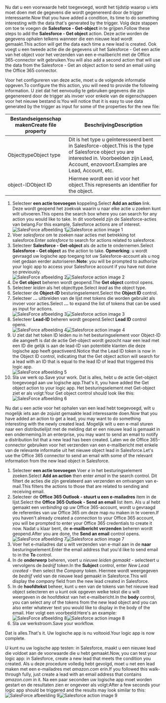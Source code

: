 <span data-ttu-id="ddcbf-101">Nu dat u een voorwaarde hebt toegevoegd, wordt het tijdstip waarop u iets moet doen met de gegevens die wordt gegenereerd door de trigger interessante.</span><span class="sxs-lookup"><span data-stu-id="ddcbf-101">Now that you have added a condition, its time to do something interesting with the data that's generated by the trigger.</span></span> <span data-ttu-id="ddcbf-102">Volg deze stappen om toe te voegen de **Salesforce - Get-object** in te grijpen.</span><span class="sxs-lookup"><span data-stu-id="ddcbf-102">Follow these steps to add the **Salesforce - Get object** action.</span></span> <span data-ttu-id="ddcbf-103">Deze actie worden de gegevens ophalen telkens wanneer die een nieuwe lead wordt gemaakt.</span><span class="sxs-lookup"><span data-stu-id="ddcbf-103">This action will get the data each time a new lead is created.</span></span> <span data-ttu-id="ddcbf-104">Ook voegt u een tweede actie die de gegevens uit het Salesforce - Get een actie van het object voor het verzenden van een e-mailbericht met de Office 365-connector wilt gebruiken.</span><span class="sxs-lookup"><span data-stu-id="ddcbf-104">You will also add a second action that will use the data from the Salesforce - Get an object action to send an email using the Office 365 connector.</span></span>  

<span data-ttu-id="ddcbf-105">Voor het configureren van deze actie, moet u de volgende informatie opgeven.</span><span class="sxs-lookup"><span data-stu-id="ddcbf-105">To configure the this action, you will need to provide the following information.</span></span> <span data-ttu-id="ddcbf-106">U ziet dat het eenvoudig te gebruiken gegevens die zijn gegenereerd door de trigger als invoer voor enkele van de eigenschappen voor het nieuwe bestand is:</span><span class="sxs-lookup"><span data-stu-id="ddcbf-106">You will notice that it is easy to use data generated by the trigger as input for some of the properties for the new file:</span></span>

| <span data-ttu-id="ddcbf-107">Bestandseigenschap maken</span><span class="sxs-lookup"><span data-stu-id="ddcbf-107">Create file property</span></span> | <span data-ttu-id="ddcbf-108">Beschrijving</span><span class="sxs-lookup"><span data-stu-id="ddcbf-108">Description</span></span> |
| --- | --- |
| <span data-ttu-id="ddcbf-109">Objecttype</span><span class="sxs-lookup"><span data-stu-id="ddcbf-109">Object type</span></span> |<span data-ttu-id="ddcbf-110">Dit is het type u geïnteresseerd bent in Salesforce-object.</span><span class="sxs-lookup"><span data-stu-id="ddcbf-110">This is the type of Salesforce object you are interested in.</span></span> <span data-ttu-id="ddcbf-111">Voorbeelden zijn Lead, Account, enzovoort.</span><span class="sxs-lookup"><span data-stu-id="ddcbf-111">Examples are Lead, Account, etc.</span></span> |
| <span data-ttu-id="ddcbf-112">object-ID</span><span class="sxs-lookup"><span data-stu-id="ddcbf-112">Object ID</span></span> |<span data-ttu-id="ddcbf-113">Hiermee wordt een id voor het object.</span><span class="sxs-lookup"><span data-stu-id="ddcbf-113">This represents an identifier for the object.</span></span> |

1. <span data-ttu-id="ddcbf-114">Selecteer **een actie toevoegen** koppeling.</span><span class="sxs-lookup"><span data-stu-id="ddcbf-114">Select **Add an action** link.</span></span> <span data-ttu-id="ddcbf-115">Deze wordt geopend het zoekvak waarin u naar elke actie u zoeken kunt wilt uitvoeren.</span><span class="sxs-lookup"><span data-stu-id="ddcbf-115">This opens the search box where you can search for any action you would like to take.</span></span> <span data-ttu-id="ddcbf-116">In dit voorbeeld zijn de Salesforce-acties van belang.</span><span class="sxs-lookup"><span data-stu-id="ddcbf-116">For this example, Salesforce actions are of interest.</span></span>      
   <span data-ttu-id="ddcbf-117">![SalesForce afbeelding 1](./media/connectors-create-api-salesforce/action-1.png)</span><span class="sxs-lookup"><span data-stu-id="ddcbf-117">![Salesforce action image 1](./media/connectors-create-api-salesforce/action-1.png)</span></span>  
2. <span data-ttu-id="ddcbf-118">Voer *salesforce* om te zoeken naar acties met betrekking tot salesforce.</span><span class="sxs-lookup"><span data-stu-id="ddcbf-118">Enter *salesforce* to search for actions related to salesforce.</span></span>
3. <span data-ttu-id="ddcbf-119">Selecteer **Salesforce - Get-object** als de actie te ondernemen.</span><span class="sxs-lookup"><span data-stu-id="ddcbf-119">Select **Salesforce - Get object** as the action to take.</span></span>   <span data-ttu-id="ddcbf-120">**Opmerking**: u wordt gevraagd uw logische app toegang tot uw Salesforce-account als u nog niet gedaan eerder autoriseren.</span><span class="sxs-lookup"><span data-stu-id="ddcbf-120">**Note**: you will be prompted to authorize your logic app to access your Salesforce account if you have not done so previously.</span></span>    
   <span data-ttu-id="ddcbf-121">![SalesForce afbeelding 2](./media/connectors-create-api-salesforce/action-2.png)</span><span class="sxs-lookup"><span data-stu-id="ddcbf-121">![Salesforce action image 2](./media/connectors-create-api-salesforce/action-2.png)</span></span>    
4. <span data-ttu-id="ddcbf-122">De **Get object** beheren wordt geopend.</span><span class="sxs-lookup"><span data-stu-id="ddcbf-122">The **Get object** control opens.</span></span>  
5. <span data-ttu-id="ddcbf-123">Selecteer *leiden* als het objecttype.</span><span class="sxs-lookup"><span data-stu-id="ddcbf-123">Select *lead* as the object type.</span></span>
6. <span data-ttu-id="ddcbf-124">Selecteer de **Object-ID** besturingselement.</span><span class="sxs-lookup"><span data-stu-id="ddcbf-124">Select the **Object ID** control.</span></span>
7. <span data-ttu-id="ddcbf-125">Selecteer **...**  uitbreiden van de lijst met tokens die worden gebruikt als invoer voor acties.</span><span class="sxs-lookup"><span data-stu-id="ddcbf-125">Select **...** to expand the list of tokens that can be used as input for actions.</span></span>       
   <span data-ttu-id="ddcbf-126">![SalesForce afbeelding 3](./media/connectors-create-api-salesforce/action-3.png)</span><span class="sxs-lookup"><span data-stu-id="ddcbf-126">![Salesforce action image 3](./media/connectors-create-api-salesforce/action-3.png)</span></span>    
8. <span data-ttu-id="ddcbf-127">Selecteer **Lead-ID** beheren wordt geopend.</span><span class="sxs-lookup"><span data-stu-id="ddcbf-127">Select **Lead ID** control opens.</span></span>   
   <span data-ttu-id="ddcbf-128">![SalesForce afbeelding 4](./media/connectors-create-api-salesforce/action-4.png)</span><span class="sxs-lookup"><span data-stu-id="ddcbf-128">![Salesforce action image 4](./media/connectors-create-api-salesforce/action-4.png)</span></span>     
9. <span data-ttu-id="ddcbf-129">U ziet dat het token ID leiden nu in het besturingselement voor Object-ID die aangeeft is dat de actie Get-object wordt gezocht naar een lead met een ID die gelijk is aan de lead-ID van potentiële klanten die deze logische app heeft geactiveerd.</span><span class="sxs-lookup"><span data-stu-id="ddcbf-129">Notice that the Lead ID token is now in the Object ID control, indicating that the Get object action will search for a lead with an ID that is equal to the lead ID of lead that triggered this logic app.</span></span>  
   ![SalesForce afbeelding 5](./media/connectors-create-api-salesforce/action-5.png)  
10. <span data-ttu-id="ddcbf-131">Sla uw werk op.</span><span class="sxs-lookup"><span data-stu-id="ddcbf-131">Save your work.</span></span> <span data-ttu-id="ddcbf-132">Dat is alles, hebt u de actie Get-object toegevoegd aan uw logische app.</span><span class="sxs-lookup"><span data-stu-id="ddcbf-132">That's it, you have added the Get object action to your logic app.</span></span> <span data-ttu-id="ddcbf-133">Het besturingselement met Get-object ziet er als volgt:</span><span class="sxs-lookup"><span data-stu-id="ddcbf-133">Your Get object control should look like this:</span></span>    
    ![SalesForce afbeelding 6](./media/connectors-create-api-salesforce/action-6.png)  

<span data-ttu-id="ddcbf-135">Nu dat u een actie voor het ophalen van een lead hebt toegevoegd, wilt u mogelijk iets aan de zojuist gemaakte lead interessante doen.</span><span class="sxs-lookup"><span data-stu-id="ddcbf-135">Now that you have added an action to get a lead, you may want to do something interesting with the newly created lead.</span></span> <span data-ttu-id="ddcbf-136">Mogelijk wilt u een e-mail sturen naar een distributielijst met de melding dat er een nieuwe lead is gemaakt in een onderneming.</span><span class="sxs-lookup"><span data-stu-id="ddcbf-136">In an enterprise, you may want to send an email to notify a distribution list that a new lead has been created.</span></span> <span data-ttu-id="ddcbf-137">Laten we de Office 365-connector gebruiken voor het verzenden van een e-mailbericht met enkele van de relevante informatie uit het nieuwe object lead in Salesforce.</span><span class="sxs-lookup"><span data-stu-id="ddcbf-137">Let's use the Office 365 connector to send an email with some of the relevant information from the new lead object in Salesforce.</span></span>  

1. <span data-ttu-id="ddcbf-138">Selecteer **een actie toevoegen** Voer *e* in het besturingselement zoeken.</span><span class="sxs-lookup"><span data-stu-id="ddcbf-138">Select **Add an action** then enter *email* in the search control.</span></span> <span data-ttu-id="ddcbf-139">Dit filtert de acties die zijn gerelateerd aan verzenden en ontvangen van e-mail.</span><span class="sxs-lookup"><span data-stu-id="ddcbf-139">This filters the actions to those that are related to sending and receiving email.</span></span>  
2. <span data-ttu-id="ddcbf-140">Selecteer de **Office 365 Outlook - stuurt u een e-mailadres** item in de lijst.</span><span class="sxs-lookup"><span data-stu-id="ddcbf-140">Select the **Office 365 Outlook - Send an email** list item.</span></span> <span data-ttu-id="ddcbf-141">Als u al hebt gemaakt een *verbinding* op uw Office 365-account, wordt u gevraagd de referenties van uw Office 365 om deze map nu maken in te voeren.</span><span class="sxs-lookup"><span data-stu-id="ddcbf-141">If you haven't already created a *connection* to your Office 365 account, you will be prompted to enter your Office 365 credentials to create it now.</span></span> <span data-ttu-id="ddcbf-142">Nadat u klaar bent, de **e-mailbericht verzenden** beheren wordt geopend.</span><span class="sxs-lookup"><span data-stu-id="ddcbf-142">After you are done, the **Send an email** control opens.</span></span>        
   <span data-ttu-id="ddcbf-143">![SalesForce afbeelding 7](./media/connectors-create-api-salesforce/action-7.png)</span><span class="sxs-lookup"><span data-stu-id="ddcbf-143">![Salesforce action image 7](./media/connectors-create-api-salesforce/action-7.png)</span></span>  
3. <span data-ttu-id="ddcbf-144">Voer het e-mailadres dat u wilt verzenden van e-mail aan in de **naar** besturingselement.</span><span class="sxs-lookup"><span data-stu-id="ddcbf-144">Enter the email address that you'd like to send email to in the **To** control.</span></span>
4. <span data-ttu-id="ddcbf-145">In de **onderwerp** beheren, voert u *nieuwe leiden gemaakt* - selecteert u vervolgens de *bedrijf* token.</span><span class="sxs-lookup"><span data-stu-id="ddcbf-145">In the **Subject** control, enter *New Lead created* - then select the *Company* token.</span></span> <span data-ttu-id="ddcbf-146">Hiermee wordt weergegeven de *bedrijf* veld van de nieuwe lead gemaakt in Salesforce.</span><span class="sxs-lookup"><span data-stu-id="ddcbf-146">This will display the *company* field from the new lead created in Salesforce.</span></span>  
5. <span data-ttu-id="ddcbf-147">In de **hoofdtekst** beheer, kunt u een van de tokens van het nieuwe lead object selecteren en u kunt ook opgeven welke tekst die u wilt weergeven in de hoofdtekst van het e-mailbericht.</span><span class="sxs-lookup"><span data-stu-id="ddcbf-147">In the **body** control, you can select any of the tokens from the new lead object and you can also enter whatever text you would like to display in the body of the email.</span></span> <span data-ttu-id="ddcbf-148">Hier volgt een voorbeeld:</span><span class="sxs-lookup"><span data-stu-id="ddcbf-148">Here's an example:</span></span>  
   <span data-ttu-id="ddcbf-149">![SalesForce afbeelding 8](./media/connectors-create-api-salesforce/action-8.png)</span><span class="sxs-lookup"><span data-stu-id="ddcbf-149">![Salesforce action image 8](./media/connectors-create-api-salesforce/action-8.png)</span></span>   
6. <span data-ttu-id="ddcbf-150">Sla uw werkstroom.</span><span class="sxs-lookup"><span data-stu-id="ddcbf-150">Save your workflow.</span></span>  

<span data-ttu-id="ddcbf-151">Dat is alles.</span><span class="sxs-lookup"><span data-stu-id="ddcbf-151">That's it.</span></span> <span data-ttu-id="ddcbf-152">Uw logische app is nu voltooid.</span><span class="sxs-lookup"><span data-stu-id="ddcbf-152">Your logic app is now complete.</span></span>  

<span data-ttu-id="ddcbf-153">U kunt nu uw logische app testen: in Salesforce, maakt u een nieuwe lead die voldoet aan de voorwaarde die u hebt gemaakt.</span><span class="sxs-lookup"><span data-stu-id="ddcbf-153">Now, you can test your logic app: in Salesforce, create a new lead that meets the condition you created.</span></span>  <span data-ttu-id="ddcbf-154">Als u deze procedure volledig hebt gevolgd, moet u net een lead maken met een e-mailadres met *amazon.com* erin.</span><span class="sxs-lookup"><span data-stu-id="ddcbf-154">If you followed this walk-through fully, just create a lead with an email address that contains *amazon.com* in it.</span></span> <span data-ttu-id="ddcbf-155">Na een paar seconden uw logische app moet worden gestart en de resultaten zien er ongeveer als volgt:</span><span class="sxs-lookup"><span data-stu-id="ddcbf-155">After a few seconds your logic app should be triggered and the results may look similar to this:</span></span>  
<span data-ttu-id="ddcbf-156">![SalesForce afbeelding 9](./media/connectors-create-api-salesforce/action-9.png)</span><span class="sxs-lookup"><span data-stu-id="ddcbf-156">![Salesforce action image 9](./media/connectors-create-api-salesforce/action-9.png)</span></span>  

